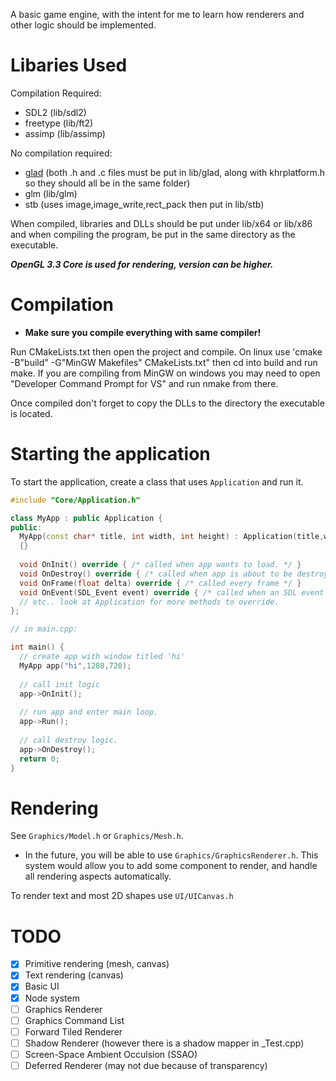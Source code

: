 A basic game engine, with the intent for me to learn how renderers and other logic should be implemented.

# Libaries Used
Compilation Required:
- SDL2 (lib/sdl2)
- freetype (lib/ft2)
- assimp (lib/assimp)

No compilation required:
- [glad](https://glad.dav1d.de/) (both .h and .c files must be put in lib/glad, along with khrplatform.h so they should all be in the same folder)
- glm (lib/glm)
- stb (uses image,image_write,rect_pack then put in lib/stb)

When compiled, libraries and DLLs should be put under lib/x64 or lib/x86 and when compiling the program, be put in the same directory as the executable.

***OpenGL 3.3 Core is used for rendering, version can be higher.***

# Compilation
- **Make sure you compile everything with same compiler!**

Run CMakeLists.txt then open the project and compile.
On linux use 'cmake -B"build" -G"MinGW Makefiles" CMakeLists.txt" then cd into build and run make.
If you are compiling from MinGW on windows you may need to open "Developer Command Prompt for VS" and run nmake from there.

Once compiled don't forget to copy the DLLs to the directory the executable is located.

# Starting the application

To start the application, create a class that uses ```Application``` and run it.

```c++
#include "Core/Application.h"

class MyApp : public Application {
public:
  MyApp(const char* title, int width, int height) : Application(title,width,height()
  {}
  
  void OnInit() override { /* called when app wants to load. */ }
  void OnDestroy() override { /* called when app is about to be destroyed. */}
  void OnFrame(float delta) override { /* called every frame */ }
  void OnEvent(SDL_Event event) override { /* called when an SDL event is processed. */ }
  // etc.. look at Application for more methods to override.
};

// in main.cpp:

int main() {
  // create app with window titled 'hi'
  MyApp app("hi",1280,720);
  
  // call init logic
  app->OnInit();
  
  // run app and enter main loop.
  app->Run();
  
  // call destroy logic.
  app->OnDestroy();
  return 0;
}

```

# Rendering

See ```Graphics/Model.h``` or ```Graphics/Mesh.h```.

- In the future, you will be able to use ```Graphics/GraphicsRenderer.h```. This system would allow you to add some component to render, and handle all rendering aspects automatically.

To render text and most 2D shapes use ```UI/UICanvas.h```

# TODO

- [x] Primitive rendering (mesh, canvas)
- [x] Text rendering (canvas)
- [x] Basic UI
- [x] Node system
- [ ] Graphics Renderer
- [ ] Graphics Command List
- [ ] Forward Tiled Renderer
- [ ] Shadow Renderer (however there is a shadow mapper in _Test.cpp)
- [ ] Screen-Space Ambient Occulsion (SSAO)
- [ ] Deferred Renderer (may not due because of transparency)
